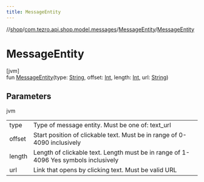 ```yaml
---
title: MessageEntity
---
```

//[shop](../../../index.html)/[com.tezro.api.shop.model.messages](../index.html)/[MessageEntity](index.html)/[MessageEntity](-message-entity.html)



# MessageEntity



[jvm]\
fun [MessageEntity](-message-entity.html)(type: [String](https://kotlinlang.org/api/latest/jvm/stdlib/kotlin/-string/index.html), offset: [Int](https://kotlinlang.org/api/latest/jvm/stdlib/kotlin/-int/index.html), length: [Int](https://kotlinlang.org/api/latest/jvm/stdlib/kotlin/-int/index.html), url: [String](https://kotlinlang.org/api/latest/jvm/stdlib/kotlin/-string/index.html))



## Parameters


jvm

| | |
|---|---|
| type | Type of message entity. Must be one of: text_url |
| offset | Start position of clickable text. Must be in range of 0-4090 inclusively |
| length | Length of clickable text. Length must be in range of 1-4096 Yes symbols inclusively |
| url | Link that opens by clicking text. Must be valid URL |




